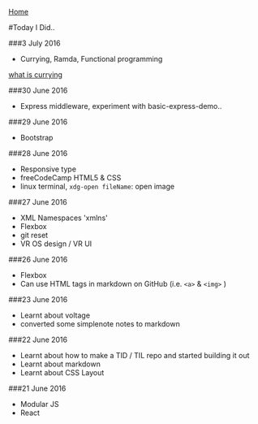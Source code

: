 [Home](README.md)

#Today I Did..



###3 July 2016
- Currying, Ramda, Functional programming

[what is currying](https://stackoverflow.com/questions/36314/what-is-currying)

###30 June 2016
- Express middleware, experiment with basic-express-demo..

###29 June 2016
- Bootstrap

###28 June 2016
- Responsive type
- freeCodeCamp HTML5 & CSS
- linux terminal, `xdg-open fileName`: open image

###27 June 2016
- XML Namespaces 'xmlns'
- Flexbox
- git reset
- VR OS design / VR UI

###26 June 2016
- Flexbox
- Can use HTML tags in markdown on GitHub (i.e. `<a>` & `<img>` )

###23 June 2016
- Learnt about voltage
- converted some simplenote notes to markdown

###22 June 2016
- Learnt about how to make a TID / TIL repo and started building it out
- Learnt about markdown
- Learnt about CSS Layout

###21 June 2016
- Modular JS
- React
